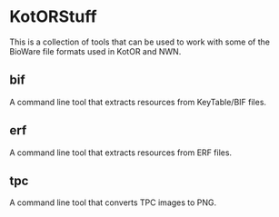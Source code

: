 # KotORStuff

This is a collection of tools that can be used to work with some of the BioWare file formats used in KotOR and NWN.

## bif
A command line tool that extracts resources from KeyTable/BIF files.

## erf
A command line tool that extracts resources from ERF files.

## tpc
A command line tool that converts TPC images to PNG.
